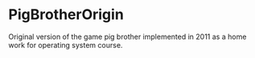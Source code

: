 PigBrotherOrigin
================
Original version of the game pig brother implemented in 2011 as a home work for operating system course.
